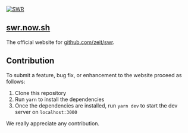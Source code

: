 [![SWR](https://assets.vercel.com/image/upload/v1572289618/swr/banner.png)](https://swr.now.sh)

## [swr.now.sh](https://swr.now.sh)

The official website for [github.com/zeit/swr](https://github.com/zeit/swr).

## Contribution

To submit a feature, bug fix, or enhancement to the website proceed as follows:

1. Clone this repository
2. Run `yarn` to install the dependencies
3. Once the dependencies are installed, run `yarn dev` to start the dev server on `localhost:3000`

We really appreciate any contribution.
